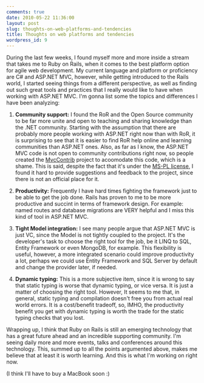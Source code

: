 ```yaml
---
comments: true
date: 2010-05-22 11:36:00
layout: post
slug: thoughts-on-web-platforms-and-tendencies
title: Thoughts on web platforms and tendencies
wordpress_id: 9
---
```


During the last few weeks, I found myself more and more inside a stream that takes me to Ruby on Rails, when it comes to the best platform option for agile web development. My current language and platform or proficiency are C# and ASP.NET MVC, however, while getting introduced to the Rails world, I started seeing things from a different perspective, as well as finding out such great tools and practices that I really would like to have when working with ASP.NET MVC. I'm gonna list some the topics and differences I have been analyzing:

1. **Community support:** I found the RoR and the Open Source community to be far more unite and open to teaching and sharing knowledge than the .NET community. Starting with the assumption that there are probably more people working with ASP.NET right now than with RoR, it is surprising to see that it is easier to find RoR help online and learning communities than ASP.NET ones. Also, as far as I know, the ASP.NET MVC code is not open to community contributions right now, so people created the [MvcContrib](http://mvccontrib.codeplex.com/) project to acoomodate this code, which is a shame. This is said, despite the fact that it's under the [MS-PL license](http://www.opensource.org/licenses/ms-pl.html), I found it hard to provide suggestions and feedback to the project, since there is not an official place for it.

2. **Productivity:** Frequently I have hard times fighting the framework just to be able to get the job done. Rails has proven to me to be more productive and succint in terms of framework design. For example: named routes and database migrations are VERY helpful and I miss this kind of tool in ASP.NET MVC.

3. **Tight Model integration:** I see many people argue that ASP.NET MVC is just VC, since the Model is not tightly coupled to the project. It's the developer's task to choose the right tool for the job, be it LINQ to SQL, Entity Framework or even MongoDB, for example. This flexibility is useful, however, a more integrated scenario could improve productivity a lot, perhaps we could use Entity Framework and SQL Server by default and change the provider later, if needed.

4. **Dynamic typing:** This is a more subjective item, since it is wrong to say that static typing is worse that dynamic typing, or vice versa. It is just a matter of choosing the right tool. However, It seems to me that, in general, static typing and compilation doesn't free you from actual real world errors. It is a cost/benefit tradeoff, so, IMHO, the productivity benefit you get with dynamic typing is worth the trade for the static typing checks that you lost.

Wrapping up, I think that Ruby on Rails is still an emerging technology that has a great future ahead and an incredible supporting community. I'm seeing daily more and more events, talks and conferences around this technology. This, summed up to all the points argumented above, makes me believe that at least it is worth learning. And this is what I'm working on right now.

(I think I'll have to buy a MacBook soon :)
